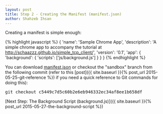 ```yaml
---
layout: post
title: Step 2 - Creating the Manifest (manifest.json)
author: Shahzeb Ihsan
---
```


Creating a manifest is simple enough:

{% highlight javascript %}
{
   'name': 'Sample Chrome App',
   'description': 'A simple chrome app to accompany the tutorial at http://schaazzz.github.io/simple_tcp_client/',
   'version': '0.1',
   'app': {
      'background': {
         'scripts': ['js/background.js']
      }
   }
}
{% endhighlight %}

You can download [manifest.json](https://raw.githubusercontent.com/schaazzz/simple_tcp_client/sandbox/manifest.json) or checkout the "sandbox" branch from the following commit (refer to this [post]({{ site.baseurl }}{% post_url 2015-05-25-git-reference %}) if you need a quick reference to Git commands for doing this):

<pre>
git checkout c5449c7d5c60b2e6eb946332ec34af8ee1b658df
</pre>

[Next Step: The Background Script (background.js)]({{ site.baseurl }}{% post_url 2015-05-27-the-background-script %})
